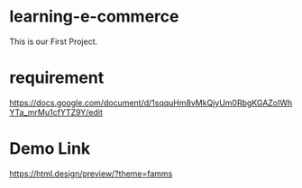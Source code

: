 # learning-e-commerce
This is our First Project.


# requirement

https://docs.google.com/document/d/1sqquHm8vMkQjyUm0RbgKGAZoIWhYTa_mrMu1cfYTZ9Y/edit


# Demo Link 

https://html.design/preview/?theme=famms


